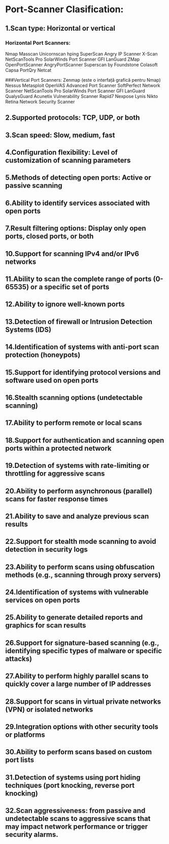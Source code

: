 # Port-Scanner Clasification:


## 1.Scan type: Horizontal or vertical
### Horizontal Port Scanners:                                          
Nmap
Masscan
Unicornscan
hping
SuperScan
Angry IP Scanner
X-Scan
NetScanTools Pro
SolarWinds Port Scanner
GFI LanGuard
ZMap
OpenPortScanner
AngryPortScanner
Superscan by Foundstone
Colasoft Capsa
PortQry
Netcat 

###Vertical Port Scanners:
Zenmap (este o interfață grafică pentru Nmap)
Nessus
Metasploit
OpenVAS
Advanced Port Scanner
SoftPerfect Network Scanner
NetScanTools Pro
SolarWinds Port Scanner
GFI LanGuard
QualysGuard
Acunetix Vulnerability Scanner
Rapid7 Nexpose
Lynis
Nikto
Retina Network Security Scanner


## 2.Supported protocols: TCP, UDP, or both

## 3.Scan speed: Slow, medium, fast
## 4.Configuration flexibility: Level of customization of scanning parameters
## 5.Methods of detecting open ports: Active or passive scanning
## 6.Ability to identify services associated with open ports
## 7.Result filtering options: Display only open ports, closed ports, or both
## 10.Support for scanning IPv4 and/or IPv6 networks
## 11.Ability to scan the complete range of ports (0-65535) or a specific set of ports
## 12.Ability to ignore well-known ports
## 13.Detection of firewall or Intrusion Detection Systems (IDS)
## 14.Identification of systems with anti-port scan protection (honeypots)
## 15.Support for identifying protocol versions and software used on open ports
## 16.Stealth scanning options (undetectable scanning)
## 17.Ability to perform remote or local scans
## 18.Support for authentication and scanning open ports within a protected network
## 19.Detection of systems with rate-limiting or throttling for aggressive scans
## 20.Ability to perform asynchronous (parallel) scans for faster response times
## 21.Ability to save and analyze previous scan results
## 22.Support for stealth mode scanning to avoid detection in security logs
## 23.Ability to perform scans using obfuscation methods (e.g., scanning through proxy servers)
## 24.Identification of systems with vulnerable services on open ports
## 25.Ability to generate detailed reports and graphics for scan results
## 26.Support for signature-based scanning (e.g., identifying specific types of malware or specific attacks)
## 27.Ability to perform highly parallel scans to quickly cover a large number of IP addresses
## 28.Support for scans in virtual private networks (VPN) or isolated networks
## 29.Integration options with other security tools or platforms
## 30.Ability to perform scans based on custom port lists
## 31.Detection of systems using port hiding techniques (port knocking, reverse port knocking)
## 32.Scan aggressiveness: from passive and undetectable scans to aggressive scans that may impact network performance or trigger security alarms.
